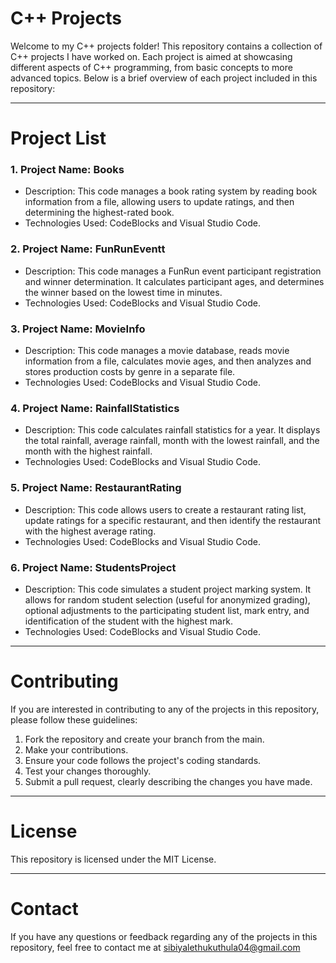 # C++ Projects
Welcome to my C++ projects folder! This repository contains a collection of C++ projects I have
worked on. Each project is aimed at showcasing different aspects of C++ programming, from
basic concepts to more advanced topics. Below is a brief overview of each project included in
this repository:

---

# Project List
### 1. Project Name: Books
- Description: This code manages a book rating system by reading book information from a file, allowing users to update ratings, and then determining the highest-rated book.
- Technologies Used: CodeBlocks and Visual Studio Code.

### 2. Project Name: FunRunEventt
- Description: This code manages a FunRun event participant registration and winner determination. It calculates participant ages, and determines the winner based on the lowest time in minutes.
- Technologies Used: CodeBlocks and Visual Studio Code.

### 3. Project Name: MovieInfo
- Description: This code manages a movie database, reads movie information from a file, calculates movie ages, and then analyzes and stores production costs by genre in a separate file.
- Technologies Used: CodeBlocks and Visual Studio Code.

### 4. Project Name: RainfallStatistics
- Description: This code calculates rainfall statistics for a year. It displays the total rainfall, average rainfall, month with the lowest rainfall, and the month with the highest rainfall.
- Technologies Used: CodeBlocks and Visual Studio Code.

### 5. Project Name: RestaurantRating
- Description: This code allows users to create a restaurant rating list, update ratings for a specific restaurant, and then identify the restaurant with the highest average rating.
- Technologies Used: CodeBlocks and Visual Studio Code.

### 6. Project Name: StudentsProject
- Description: This code simulates a student project marking system. It allows for random student selection (useful for anonymized grading), optional adjustments to the participating student list, mark entry, and identification of the student with the highest mark.
- Technologies Used: CodeBlocks and Visual Studio Code.

---

# Contributing
If you are interested in contributing to any of the projects in this repository, please follow these guidelines:

1. Fork the repository and create your branch from the main.
2. Make your contributions.
3. Ensure your code follows the project's coding standards.
4. Test your changes thoroughly.
5. Submit a pull request, clearly describing the changes you have made.

---

# License
This repository is licensed under the MIT License.

---

# Contact
If you have any questions or feedback regarding any of the projects in this repository, feel free to contact me at sibiyalethukuthula04@gmail.com

